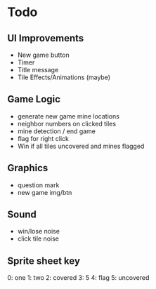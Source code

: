 # Todo

## UI Improvements
- New game button
- Timer
- Title message
- Tile Effects/Animations (maybe)

## Game Logic
- generate new game mine locations
- neighbor numbers on clicked tiles
- mine detection / end game
- flag for right click
- Win if all tiles uncovered and mines flagged

## Graphics
- question mark
- new game img/btn

## Sound
- win/lose noise
- click tile noise


## Sprite sheet key
0: one
1: two
2: covered
3: 5
4: flag
5: uncovered
